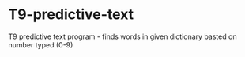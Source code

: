 # T9-predictive-text
T9 predictive text program - finds words in given dictionary basted on number typed (0-9)
